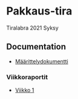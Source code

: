 # Pakkaus-tira

Tiralabra 2021 Syksy

## Documentation

* [Määrittelydokumentti](docs/määrittelydokumentti.md)

<!--* Toteutusdokumentti

* Käyttöohje

* Testing -->

### Viikkoraportit

* [Viikko 1](docs/vk1_raportti.md)
